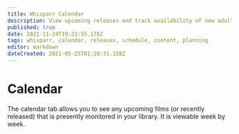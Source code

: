 ```yaml
---
title: Whisparr Calendar
description: View upcoming releases and track availability of new adult video content
published: true
date: 2021-11-24T19:23:55.178Z
tags: whisparr, calendar, releases, schedule, content, planning
editor: markdown
dateCreated: 2021-05-25T01:29:31.158Z
---
```


# Calendar

The calendar tab allows you to see any upcoming films (or recently released) that is presently monitored in your library. It is viewable week by week.
